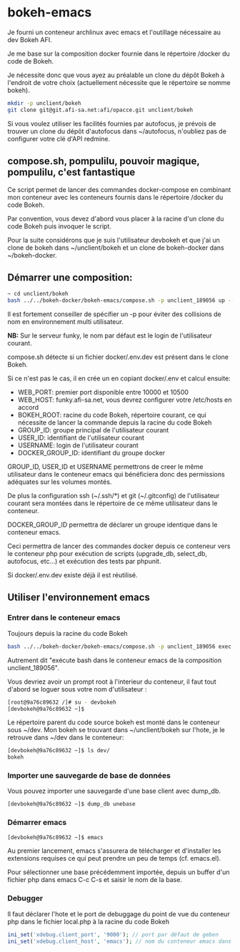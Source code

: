 # bokeh-emacs

Je fourni un conteneur archlinux avec emacs et l'outillage nécessaire au dev Bokeh AFI.

Je me base sur la composition docker fournie dans le répertoire /docker du code de Bokeh.

Je nécessite donc que vous ayez au préalable un clone du dépôt Bokeh à l'endroit de votre choix (actuellement nécessite que le répertoire se nomme bokeh).

```sh
mkdir -p unclient/bokeh
git clone git@git.afi-sa.net:afi/opacce.git unclient/bokeh
```

Si vous voulez utiliser les facilités fournies par autofocus, je prévois de trouver un clone du dépôt d'autofocus dans ~/autofocus, n'oubliez pas de configurer votre clé d'API redmine.


## compose.sh, pompulilu, pouvoir magique, pompulilu, c'est fantastique

Ce script permet de lancer des commandes docker-compose en combinant mon conteneur avec les conteneurs fournis dans le répertoire /docker du code Bokeh.

Par convention, vous devez d'abord vous placer à la racine d'un clone du code Bokeh puis invoquer le script.

Pour la suite considérons que je suis l'utilisateur devbokeh et que j'ai un clone de bokeh dans ~/unclient/bokeh et un clone de bokeh-docker dans ~/bokeh-docker.


## Démarrer une composition:

```sh
~ cd unclient/bokeh
bash ../../bokeh-docker/bokeh-emacs/compose.sh -p unclient_189056 up --build -d
```

Il est fortement conseiller de spécifier un -p pour éviter des collisions de nom en environnement multi utilisateur.

__NB:__ Sur le serveur funky, le nom par défaut est le login de l'utilisateur courant.

compose.sh détecte si un fichier docker/.env.dev est présent dans le clone Bokeh.

Si ce n'est pas le cas, il en crée un en copiant docker/.env et calcul ensuite:
* WEB_PORT: premier port disponible entre 10000 et 10500
* WEB_HOST: funky.afi-sa.net, vous devrez configurer votre /etc/hosts en accord
* BOKEH_ROOT: racine du code Bokeh, répertoire courant, ce qui nécessite de lancer la commande depuis la racine du code Bokeh
* GROUP\_ID: groupe principal de l'utilisateur courant
* USER\_ID: identifiant de l'utilisateur courant
* USERNAME: login de l'utilisateur courant
* DOCKER\_GROUP\_ID: identifiant du groupe docker

GROUP\_ID, USER\_ID et USERNAME permettrons de creer le même utilisateur dans le conteneur emacs qui bénéficiera donc des permissions adéquates sur les volumes montés. 

De plus la configuration ssh (~/.ssh/*) et git (~/.gitconfig) de l'utilisateur courant sera montées dans le répertoire de ce même utilisateur dans le conteneur.

DOCKER\_GROUP\_ID permettra de déclarer un groupe identique dans le conteneur emacs.

Ceci permettra de lancer des commandes docker depuis ce conteneur vers le conteneur php pour exécution de scripts (upgrade\_db, select\_db, autofocus, etc...) et exécution des tests par phpunit.

Si docker/.env.dev existe déjà il est réutilisé.


## Utiliser l'environnement emacs


### Entrer dans le conteneur emacs

Toujours depuis la racine du code Bokeh

```sh
bash ../../bokeh-docker/bokeh-emacs/compose.sh -p unclient_189056 exec -it emacs bash
```

Autrement dit "exécute bash dans le conteneur emacs de la composition unclient\_189056".

Vous devriez avoir un prompt root à l'interieur du conteneur, il faut tout d'abord se loguer sous votre nom d'utilisateur :

```sh
[root@9a76c89632 /]# su - devbokeh
[devbokeh@9a76c89632 ~]$
```

Le répertoire parent du code source bokeh est monté dans le conteneur sous ~/dev.
Mon bokeh se trouvant dans ~/unclient/bokeh sur l'hote, je le retrouve dans ~/dev dans le conteneur:

```sh
[devbokeh@9a76c89632 ~]$ ls dev/
bokeh
```

### Importer une sauvegarde de base de données

Vous pouvez importer une sauvegarde d'une base client avec dump\_db.

```sh
[devbokeh@9a76c89632 ~]$ dump_db unebase
```

### Démarrer emacs

```sh
[devbokeh@9a76c89632 ~]$ emacs
```

Au premier lancement, emacs s'assurera de télécharger et d'installer les extensions requises ce qui peut prendre un peu de temps (cf. emacs.el).

Pour sélectionner une base précédemment importée, depuis un buffer d'un fichier php dans emacs C-c C-s et saisir le nom de la base.

### Debugger 

Il faut déclarer l'hote et le port de debuggage du point de vue du conteneur php dans le fichier local.php à la racine du code Bokeh

```php
ini_set('xdebug.client_port', '9000'); // port par défaut de geben
ini_set('xdebug.client_host', 'emacs'); // nom du conteneur emacs dans la composition docker
```

